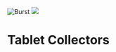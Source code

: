 ![Burst](../../../../../../../../../../../doc/burst_small.png "")
![](../../../../../../../../../../doc/felt_small.png "")

# Tablet Collectors

